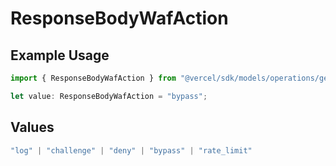 # ResponseBodyWafAction

## Example Usage

```typescript
import { ResponseBodyWafAction } from "@vercel/sdk/models/operations/getdeploymentevents.js";

let value: ResponseBodyWafAction = "bypass";
```

## Values

```typescript
"log" | "challenge" | "deny" | "bypass" | "rate_limit"
```